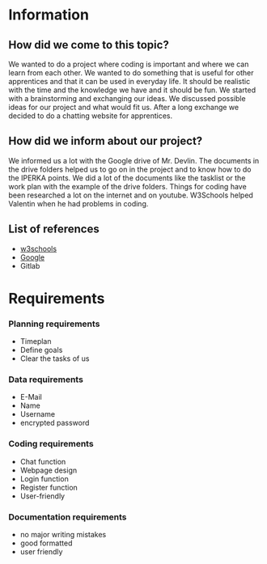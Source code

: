 # Information

## How did we come to this topic?
We wanted to do a project where coding is important and where we can learn from each other. We wanted to do something that is useful for other apprentices and that it can be used in everyday life. It should be realistic with the time and the knowledge we have and it should be fun. We started with a brainstorming and exchanging our ideas. We discussed possible ideas for our project and what would fit us. After a long exchange we decided to do a chatting website for apprentices.

## How did we inform about our project?
We informed us a lot with the Google drive of Mr. Devlin. The documents in the drive folders helped us to go on in the project and to know how to do the IPERKA points. We did a lot of the documents like the tasklist or the work plan with the example of the drive folders. Things for coding have been researched a lot on the internet and on youtube. W3Schools helped Valentin when he had problems in coding. 

## List of references 
- [w3schools](https://www.w3schools.com/js/js_ajax_intro.asp)
- [Google](https://www.google.com/search?q=google&rlz=1C1CSMH_deCH1018CH1018&oq=google++&aqs=chrome..69i57j69i59j69i60l2j69i65l2j69i60j69i65.2466j0j4&sourceid=chrome&ie=UTF-8)
- Gitlab

# Requirements

### Planning requirements
- Timeplan
- Define goals
- Clear the tasks of us
### Data requirements
- E-Mail
- Name
- Username
- encrypted password
### Coding requirements
- Chat function
- Webpage design
- Login function
- Register function
- User-friendly
### Documentation requirements
- no major writing mistakes
- good formatted
- user friendly









